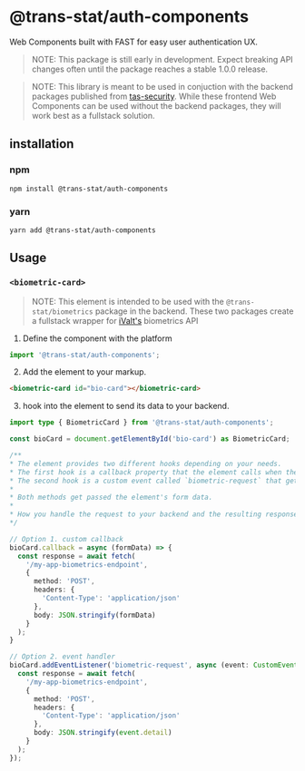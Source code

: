 # @trans-stat/auth-components
Web Components built with FAST for easy user authentication UX.

> NOTE: This package is still early in development. Expect breaking API changes often until the package reaches a stable 1.0.0 release.

> NOTE: This library is meant to be used in conjuction with the backend packages published from [tas-security](https://github.com/trans-stat/tas-security).
While these frontend Web Components can be used without the backend packages, they will work best as a fullstack solution.

## installation
### npm
```shell
npm install @trans-stat/auth-components
```
### yarn
```shell
yarn add @trans-stat/auth-components
```

## Usage
### `<biometric-card>`
> NOTE: This element is intended to be used with the `@trans-stat/biometrics` package in the backend.
These two packages create a fullstack wrapper for [iValt's](https://ivalt.com) biometrics API
1. Define the component with the platform
```ts
import '@trans-stat/auth-components';
```
2. Add the element to your markup.
```html
<biometric-card id="bio-card"></biometric-card>
```
3. hook into the element to send its data to your backend.
```ts
import type { BiometricCard } from '@trans-stat/auth-components';

const bioCard = document.getElementById('bio-card') as BiometricCard;

/**
* The element provides two different hooks depending on your needs.
* The first hook is a callback property that the element calls when the submit button is clicked.
* The second hook is a custom event called `biometric-request` that gets emitted when the submit button is clicked.
*
* Both methods get passed the element's form data.
* 
* How you handle the request to your backend and the resulting response is entirely up to you and your choice of frameworks.
*/

// Option 1. custom callback
bioCard.callback = async (formData) => {
  const response = await fetch(
    '/my-app-biometrics-endpoint',
    {
      method: 'POST',
      headers: {
        'Content-Type': 'application/json'
      },
      body: JSON.stringify(formData)
    }
  );
}

// Option 2. event handler
bioCard.addEventListener('biometric-request', async (event: CustomEvent<{ mobileNumber: string }>) => {
  const response = await fetch(
    '/my-app-biometrics-endpoint',
    {
      method: 'POST',
      headers: {
        'Content-Type': 'application/json'
      },
      body: JSON.stringify(event.detail)
    }
  );
});
```